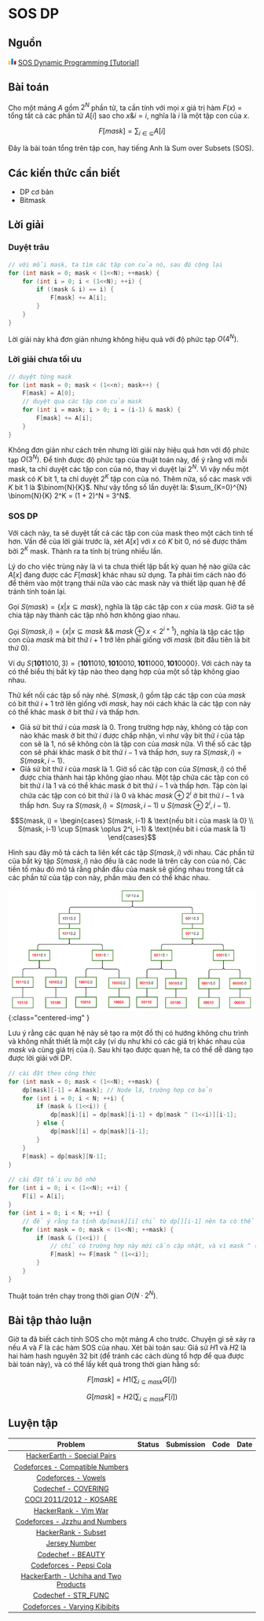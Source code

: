 # SOS DP

## Nguồn

<img src="../../../assets/images/codeforces.png" width="16" height="16"/> [SOS Dynamic Programming [Tutorial]](https://codeforces.com/blog/entry/45223)

## Bài toán

Cho một mảng $A$ gồm $2^N$ phần tử, ta cần tính với mọi $x$ giá trị hàm $F(x)$ = tổng tất cả các phần tử $A[i]$ sao cho $x \& i = i$, nghĩa là $i$ là một tập con của $x$.

$$F[mask] = \sum_{i \in \subseteq} A[i]$$

Đây là bài toán tổng trên tập con, hay tiếng Anh là Sum over Subsets (SOS).

## Các kiến thức cần biết

- DP cơ bản
- Bitmask

## Lời giải

### Duyệt trâu

```cpp
// với mỗi mask, ta tìm các tập con của nó, sau đó cộng lại
for (int mask = 0; mask < (1<<N); ++mask) {
    for (int i = 0; i < (1<<N); ++i) {
        if ((mask & i) == i) {
            F[mask] += A[i];
        }
    }
}
```

Lời giải này khá đơn giản nhưng không hiệu quả với độ phức tạp $O(4^N)$.

### Lời giải chưa tối ưu

```cpp
// duyệt từng mask
for (int mask = 0; mask < (1<<n); mask++) {
    F[mask] = A[0];
    // duyệt qua các tập con của mask
    for (int i = mask; i > 0; i = (i-1) & mask) {
        F[mask] += A[i];
    }
}
```

Không đơn giản như cách trên nhưng lời giải này hiệu quả hơn với độ phức tạp $O(3^N)$. Để tính được độ phức tạp của thuật toán này, để ý rằng với mỗi mask, ta chỉ duyệt các tập con của nó, thay vì duyệt lại $2^N$. Vì vậy nếu một mask có $K$ bit 1, ta chỉ duyệt $2^K$ tập con của nó. Thêm nữa, số các mask với $K$ bit 1 là $\binom{N}{K}$. Như vậy tổng số lần duyệt là: $\sum_{K=0}^{N} \binom{N}{K} 2^K = (1 + 2)^N = 3^N$.

### SOS DP

Với cách này, ta sẽ duyệt tất cả các tập con của mask theo một cách tinh tế hơn. Vấn đề của lời giải trước là, xét $A[x]$ với $x$ có $K$ bit 0, nó sẽ được thăm bởi $2^K$ mask. Thành ra ta tính bị trùng nhiều lần.

Lý do cho việc trùng này là vì ta chưa thiết lập bất kỳ quan hệ nào giữa các $A[x]$ đang được các $F[mask]$ khác nhau sử dụng. Ta phải tìm cách nào đó để thêm vào một trạng thái nữa vào các mask này và thiết lập quan hệ để tránh tính toán lại.

Gọi $S(mask) = \{x | x \subseteq mask\}$, nghĩa là tập các tập con $x$ của $mask$. Giờ ta sẽ chia tập này thành các tập nhỏ hơn không giao nhau.

Gọi $S(mask, i) = \{x | x \subseteq mask \text{ && } mask \oplus x < 2^{i+1}\}$, nghĩa là tập các tập con của $mask$ mà bit thứ $i+1$ trở lên phải giống với $mask$ (bit đầu tiên là bit thứ 0).

Ví dụ $S(\textbf{101}1010, 3) = \{\textbf{101}1010, \textbf{101}0010, \textbf{101}1000, \textbf{101}0000\}$. Với cách này ta có thể biểu thị bất kỳ tập nào theo dạng hợp của một số tập không giao nhau.

Thử kết nối các tập số này nhé. $S(mask, i)$ gồm tập các tập con của $mask$ có bit thứ $i+1$ trở lên giống với $mask$, hay nói cách khác là các tập con này có thể khác mask ở bit thứ $i$ và thấp hơn.

- Giả sử bit thứ $i$ của $mask$ là 0. Trong trường hợp này, không có tập con nào khác mask ở bit thứ $i$ được chấp nhận, vì như vậy bit thứ $i$ của tập con sẽ là 1, nó sẽ không còn là tập con của $mask$ nữa. Vì thế số các tập con sẽ phải khác mask ở bit thứ $i-1$ và thấp hơn, suy ra $S(mask, i) = S(mask, i-1)$.
- Giả sử bit thứ $i$ của $mask$ là 1. Giờ số các tập con của $S(mask, i)$ có thể được chia thành hai tập không giao nhau. Một tập chứa các tập con có bit thứ $i$ là 1 và có thể khác mask ở bit thứ $i-1$ và thấp hơn. Tập còn lại chứa các tập con có bit thứ $i$ là 0 và khác $mask \oplus 2^i$ ở bit thứ $i-1$ và thấp hơn. Suy ra $S(mask, i) = S(mask, i-1) \cup S(mask \oplus 2^i, i-1)$.

$$S(mask, i) = \begin{cases} S(mask, i-1) & \text{nếu bit i của mask là 0} \\ S(mask, i-1) \cup S(mask \oplus 2^i, i-1) & \text{nếu bit i của mask là 1} \end{cases}$$

Hình sau đây mô tả cách ta liên kết các tập $S(mask, i)$ với nhau. Các phần tử của bất kỳ tập $S(mask, i)$ nào đều là các node lá trên cây con của nó. Các tiền tố màu đỏ mô tả rằng phần đầu của mask sẽ giống nhau trong tất cả các phần tử của tập con này, phần màu đen có thể khác nhau.

![](../../assets/Codeforces/dp/sos-dp/figure1.png){:class="centered-img" }

Lưu ý rằng các quan hệ này sẽ tạo ra một đồ thị có hướng không chu trình và không nhất thiết là một cây (ví dụ như khi có các giá trị khác nhau của $mask$ và cùng giá trị của $i$). Sau khi tạo được quan hệ, ta có thể dễ dàng tạo được lời giải với DP.

```cpp
// cài đặt theo công thức
for (int mask = 0; mask < (1<<N); ++mask) {
    dp[mask][-1] = A[mask];	// Node lá, trường hợp cơ bản
    for (int i = 0; i < N; ++i) {
        if (mask & (1<<i)) {
            dp[mask][i] = dp[mask][i-1] + dp[mask ^ (1<<i)][i-1];
        } else {
            dp[mask][i] = dp[mask][i-1];
        }
    }
    F[mask] = dp[mask][N-1];
}
```

```cpp
// cài đặt tối ưu bộ nhớ
for (int i = 0; i < (1<<N); ++i) {
    F[i] = A[i];
}
for (int i = 0; i < N; ++i) {
    // để ý rằng ta tính dp[mask][i] chỉ từ dp[][i-1] nên ta có thể dùng một mảng 1 chiều
    for (int mask = 0; mask < (1<<N); ++mask) {
        if (mask & (1<<i)) {
            // chỉ có trường hợp này mới cần cập nhật, và vì mask ^ (1<<i) < mask nên không sợ bị trùng
            F[mask] += F[mask ^ (1<<i)];
        }
    }
}
```

Thuật toán trên chạy trong thời gian $O(N \cdot 2^N)$.

## Bài tập thảo luận

Giờ ta đã biết cách tính SOS cho một mảng $A$ cho trước. Chuyện gì sẽ xảy ra nếu $A$ và $F$ là các hàm SOS của nhau. Xét bài toán sau: Giả sử $H1$ và $H2$ là hai hàm hash nguyên 32 bit (để tránh các cách dùng tổ hợp để qua được bài toán này), và có thể lấy kết quả trong thời gian hằng số:

$$F[mask] = H1(\sum_{i \subseteq mask} G[i])$$

$$G[mask] = H2(\sum_{i \subseteq mask} F[i])$$

## Luyện tập

| Problem | Status | Submission | Code | Date |
| :---: | :-----------: | :---: | :---: | :---: |
| [HackerEarth - Special Pairs](https://www.hackerearth.com/problem/algorithm/special-pairs-7/?utm_source=header&utm_medium=search&utm_campaign=he-search) | | | | |
| [Codeforces - Compatible Numbers](https://codeforces.com/contest/165/problem/E) | | | | |
| [Codeforces - Vowels](https://codeforces.com/contest/383/problem/E) | | | | |
| [Codechef - COVERING](https://www.codechef.com/problems/COVERING) | | | | |
| [COCI 2011/2012 - KOSARE](http://hsin.hr/coci/archive/2011_2012/contest6_tasks.pdf) | | | | |
| [HackerRank - Vim War](https://www.hackerrank.com/contests/w16/challenges/vim-war) | | | | |
| [Codeforces - Jzzhu and Numbers](https://codeforces.com/problemset/problem/449/D) | | | | |
| [HackerRank - Subset](https://www.hackerrank.com/contests/countercode/challenges/subset) | | | | |
| [Jersey Number](https://icpcarchive.ecs.baylor.edu/index.php?option=com_onlinejudge&Itemid=8&category=635&page=show_problem&problem=4997) | | | | |
| [Codechef - BEAUTY](https://www.codechef.com/SNFL16MR/problems/BEAUTY) | | | | |
| [Codeforces - Pepsi Cola](https://codeforces.com/group/qcIqFPYhVr/contest/203881/problem/K) | | | | |
| [HackerEarth - Uchiha and Two Products](https://www.hackerearth.com/problem/algorithm/uchiha-brothers-and-two-products-circuit/) | | | | |
| [Codechef - STR_FUNC](https://www.codechef.com/IPC15P2B/problems/STR_FUNC) | | | | |
| [Codeforces - Varying Kibibits](https://codeforces.com/contest/800/problem/D) | | | | |

